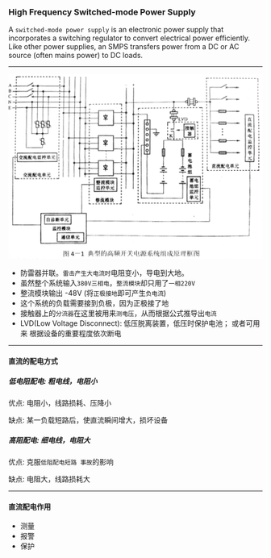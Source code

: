 ### High Frequency Switched-mode Power Supply

A `switched-mode power supply` is an electronic power supply that incorporates a switching regulator to convert electrical power efficiently. Like other power supplies, an SMPS transfers power from a DC or AC source (often mains power) to DC loads.

___

![](/assets/高频开关电源系统.jpg)

* 防雷器并联。`雷击产生大电流时`电阻变小，导电到大地。
* 虽然整个系统输入`380V三相电`，`整流模块`却只用了`一相220V`
* 整流模块输出 -48V (将`正极接地`即可产生`负电流`)
* 这个系统的负载需要接到负极，因为正极接了地
* 接触器上的`分流器`在这里被用来`测电压`，从而根据公式推导出`电流`
* LVD(Low Voltage Disconnect): 低压脱离装置，低压时保护电池； 或者可用来 根据设备的重要程度依次断电

___

#### 直流的配电方式

##### 低电阻配电: 粗电线，电阻小

优点: 电阻小，线路损耗、压降小

缺点: 某一负载短路后，使直流瞬间增大，损坏设备

##### 高阻配电: 细电线，电阻大

优点: 克服`低阻配电短路 事故`的影响

缺点: 电阻大，线路损耗大

____

#### 直流配电作用

* 测量
* 报警
* 保护

